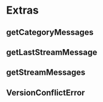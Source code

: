 # Extras

## getCategoryMessages

## getLastStreamMessage

## getStreamMessages

## VersionConflictError
